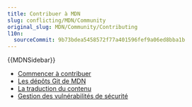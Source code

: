 ```yaml
---
title: Contribuer à MDN
slug: conflicting/MDN/Community
original_slug: MDN/Community/Contributing
l10n:
  sourceCommit: 9b73bdea5458572f77a401596fef9a06ed8bba1b
---
```


{{MDNSidebar}}

- [Commencer à contribuer](/fr/docs/MDN/Community/Getting_started)
- [Les dépôts Git de MDN](/fr/docs/orphaned/MDN/Community/Contributing/Our_repositories)
- [La traduction du contenu](/fr/docs/MDN/Community/Translated_content)
- [Gestion des vulnérabilités de sécurité](/fr/docs/MDN/Community/Contributing/Security_vulnerability_response)
